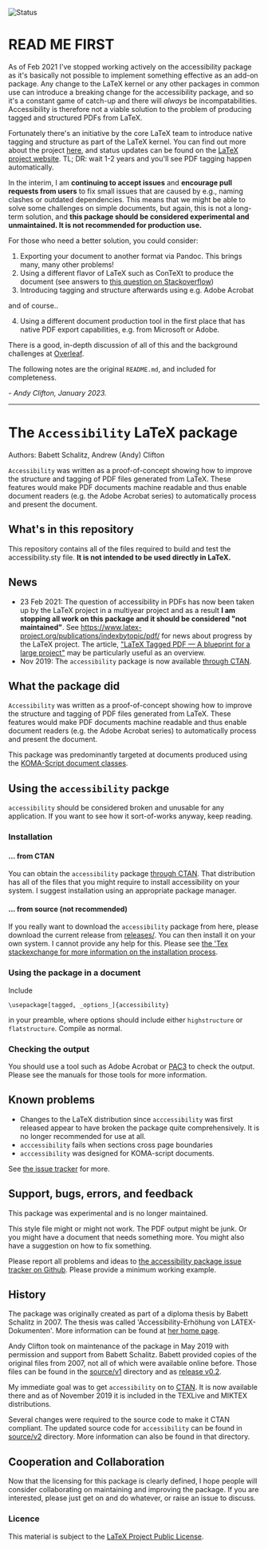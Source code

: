 ![Status](https://img.shields.io/badge/Prototype-Not%20suitable%20from%20production%20-red)

# READ ME FIRST

As of Feb 2021 I've stopped working actively on the accessibility package as it's basically not possible to implement something effective as an add-on package. Any change to the LaTeX kernel or any other packages in common use can introduce a breaking change for the accessibility package, and so it's a constant game of catch-up and there will _always_ be incompatabilities. Accessibility is therefore not a viable solution to the problem of producing tagged and structured PDFs from LaTeX.

Fortunately there's an initiative by the core LaTeX team to introduce native tagging and structure as part of the LaTeX kernel. You can find out more about the project [here](https://www.latex-project.org/publications/2020-FMi-TUB-tb129mitt-tagpdf.pdf), and status updates can be found on the [LaTeX project website](https://www.latex-project.org/publications/indexbytopic/pdf/). TL; DR: wait 1-2 years and you'll see PDF tagging happen automatically.

In the interim, I am **continuing to accept issues** and **encourage pull requests from users** to fix small issues that are caused by e.g., naming clashes or outdated dependencies. This means that we might be able to solve some challenges on simple documents, but again, this is not a long-term solution, and **this package should be considered experimental and unmaintained. It is not recommended for production use.**

For those who need a better solution, you could consider:

1. Exporting your document to another format via Pandoc. This brings many, many other problems!
2. Using a different flavor of LaTeX such as ConTeXt to produce the document (see answers to [this question on Stackoverflow](https://tex.stackexchange.com/questions/124291/revisiting-producing-structured-pdfs-from-latex))
3. Introducing tagging and structure afterwards using e.g. Adobe Acrobat

and of course..

4. Using a different document production tool in the first place that has native PDF export capabilities, e.g. from Microsoft or Adobe.

There is a good, in-depth discussion of all of this and the background challenges at [Overleaf](https://www.overleaf.com/learn/latex/An_introduction_to_tagged_PDF_files%3A_internals_and_the_challenges_of_accessibility).

The following notes are the original `README.md`, and included for completeness.

\- _Andy Clifton, January 2023._

---

# The `Accessibility` LaTeX package

Authors: Babett Schalitz, Andrew (Andy) Clifton

`Accessibility` was written as a proof-of-concept showing how to improve the structure and tagging of PDF files generated from LaTeX. These features would make PDF documents machine readable and thus enable document readers (e.g. the Adobe Acrobat series) to automatically process and present the document.

## What's in this repository
This repository contains all of the files required to build and test the accessibility.sty file. **It is not intended to be used directly in LaTeX.**

## News
- 23 Feb 2021: The question of accessibility in PDFs has now been taken up by the LaTeX project in a multiyear project and as a result **I am stopping all work on this package and it should be considered "not maintained"**. See https://www.latex-project.org/publications/indexbytopic/pdf/ for news about progress by the LaTeX project. The article, ["LaTeX Tagged PDF — A blueprint for a large project"](https://www.latex-project.org/publications/2020-FMi-TUB-tb129mitt-tagpdf.pdf) may be particularly useful as an overview.
- Nov 2019: The `accessibility` package is now available [through CTAN](https://ctan.org/pkg/accessibility).

## What the package did
`Accessibility` was written as a proof-of-concept showing how to improve the structure and tagging of PDF files generated from LaTeX. These features would make PDF documents machine readable and thus enable document readers (e.g. the Adobe Acrobat series) to automatically process and present the document.

This package was predominantly targeted at documents produced using the [KOMA-Script document classes](https://ctan.org/pkg/koma-script).

## Using the `accessibility` packge

`accessibility` should be considered broken and unusable for any application. If you want to see how it sort-of-works anyway, keep reading.

### Installation 
#### ... from CTAN
You can obtain the `accessibility` package [through CTAN](https://ctan.org/pkg/accessibility). That distribution has all of the files that you might require to install accessibility on your system. I suggest installation using an appropriate package manager.

#### ... from source (not recommended)
If you really want to download the `accessibility` package from here, please download the current release from [releases/](https://github.com/AndyClifton/accessibility/releases). You can then install it on your own system. I cannot provide any help for this. Please see [the 'Tex stackexchange for more information on the installation process](https://tex.stackexchange.com/questions/1137/where-do-i-place-my-own-sty-or-cls-files-to-make-them-available-to-all-my-te).

###  Using the package in a document
Include

`\usepackage[tagged, _options_]{accessibility}`

in your preamble, where options should include either `highstructure` or `flatstructure`. Compile as normal.

### Checking the output
You should use a tool such as Adobe Acrobat or [PAC3](https://www.access-for-all.ch/ch/pdf-werkstatt/pdf-accessibility-checker-pac.html) to check the output. Please see the manuals for those tools for more information.

## Known problems
- Changes to the LaTeX distribution since `acccessibility` was first released appear to have broken the package quite comprehensively. It is no longer recommended for use at all.
- `acccessibility` fails when sections cross page boundaries
- `acccessibility` was designed for KOMA-script documents.

See [the issue tracker](https://github.com/AndyClifton/accessibility/issues) for more.

## Support, bugs, errors, and feedback
This package was experimental and is no longer maintained.

This style file might or might not work. The PDF output might be junk. Or you might have a document that needs something more. You might also have a suggestion on how to fix something.

Please report all problems and ideas to [the accessibility package issue tracker on Github](https://github.com/AndyClifton/accessibility/issues). Please provide a minimum working example.

## History

The package was originally created as part of a diploma thesis by Babett Schalitz in 2007. The thesis was called 'Accessibility-Erhöhung von LATEX-Dokumenten'. More information can be found at [her home page](http://babs.gmxhome.de/da_start.htm).

Andy Clifton took on maintenance of the package in May 2019 with permission and support from Babett Schalitz. Babett provided copies of the original files from 2007, not all of which were available online before. Those files can be found in the [source/v1](/source/v1) directory and as [release v0.2](releases/tag/v0.2-beta).

My immediate goal was to get `accessibility` on to [CTAN](http://www.ctan.org). It is now available there and as of November 2019 it is included in the TEXLive and MIKTEX distributions.

Several changes were required to the source code to make it CTAN compliant. The updated source code for `accessibility` can be found in [source/v2](/source/v2) directory. More information can also be found in that directory.

## Cooperation and Collaboration
Now that the licensing for this package is clearly defined, I hope people will consider collaborating on maintaining and improving the package. If you are interested, please just get on and do whatever, or raise an issue to discuss.

### Licence

This material is subject to the [LaTeX Project Public License](https://ctan.org/license/lppl1.3c).

